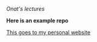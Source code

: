_Onat's lectures_

**Here is an example repo**

[This goes to my personal website](https://acsweb.ucsd.edu/~ogungor/)
